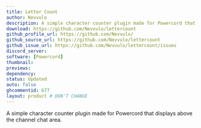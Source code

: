 ```yaml
---
title: Letter Count
author: Nevvulo
description: A simple character counter plugin made for Powercord that displays above the channel chat area.
download: https://github.com/Nevvulo/lettercount
github_profile_url: https://github.com/Nevvulo/
github_source_url: https://github.com/Nevvulo/lettercount
github_issue_url: https://github.com/Nevvulo/lettercount/issues
discord_server:
software: [Powercord]
thumbnail:
previews:
dependency:
status: Updated
auto: false
ghcommentid: 677
layout: product # DON'T CHANGE
---
```

A simple character counter plugin made for Powercord that displays above the channel chat area.